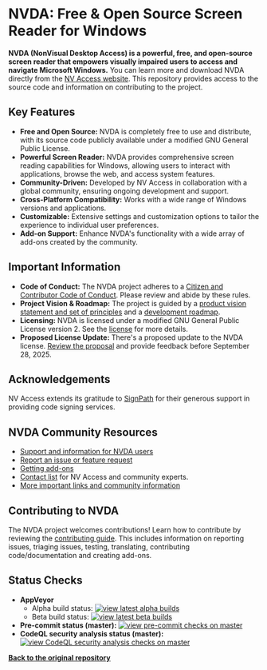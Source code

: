 # NVDA: Free & Open Source Screen Reader for Windows

**NVDA (NonVisual Desktop Access) is a powerful, free, and open-source screen reader that empowers visually impaired users to access and navigate Microsoft Windows.**  You can learn more and download NVDA directly from the [NV Access website](http://www.nvaccess.org/). This repository provides access to the source code and information on contributing to the project.

## Key Features

*   **Free and Open Source:** NVDA is completely free to use and distribute, with its source code publicly available under a modified GNU General Public License.
*   **Powerful Screen Reader:**  NVDA provides comprehensive screen reading capabilities for Windows, allowing users to interact with applications, browse the web, and access system features.
*   **Community-Driven:** Developed by NV Access in collaboration with a global community, ensuring ongoing development and support.
*   **Cross-Platform Compatibility:** Works with a wide range of Windows versions and applications.
*   **Customizable:** Extensive settings and customization options to tailor the experience to individual user preferences.
*   **Add-on Support:** Enhance NVDA's functionality with a wide array of add-ons created by the community.

## Important Information

*   **Code of Conduct:** The NVDA project adheres to a [Citizen and Contributor Code of Conduct](CODE_OF_CONDUCT.md). Please review and abide by these rules.
*   **Project Vision & Roadmap:**  The project is guided by a [product vision statement and set of principles](./projectDocs/product_vision.md) and a [development roadmap](https://www.nvaccess.org/post/nvda-roadmap/).
*   **Licensing:** NVDA is licensed under a modified GNU General Public License version 2. See the [license](./copying.txt) for more details.
*   **Proposed License Update:**  There's a proposed update to the NVDA license.  [Review the proposal](https://github.com/nvaccess/nvda/discussions/18574) and provide feedback before September 28, 2025.

## Acknowledgements

NV Access extends its gratitude to [SignPath](https://www.signpath.io/) for their generous support in providing code signing services.

## NVDA Community Resources

*   [Support and information for NVDA users](https://www.nvaccess.org/get-help/)
*   [Report an issue or feature request](./projectDocs/issues/readme.md)
*   [Getting add-ons](https://download.nvaccess.org/documentation/userGuide.html#AddonsManager)
*   [Contact list](./projectDocs/community/expertsList.md) for NV Access and community experts.
*   [More important links and community information](./projectDocs/community/readme.md)

## Contributing to NVDA

The NVDA project welcomes contributions!  Learn how to contribute by reviewing the [contributing guide](./.github/CONTRIBUTING.md). This includes information on reporting issues, triaging issues, testing, translating, contributing code/documentation and creating add-ons.

## Status Checks

*   **AppVeyor**
    *   Alpha build status: [![view latest alpha builds](https://ci.appveyor.com/api/projects/status/sqeer6p8lc80lvqe/branch/master?svg=true)](https://ci.appveyor.com/project/NVAccess/nvda/branch/master)
    *   Beta build status: [![view latest beta builds](https://ci.appveyor.com/api/projects/status/sqeer6p8lc80lvqe/branch/beta?svg=true)](https://ci.appveyor.com/project/NVAccess/nvda/branch/beta)
*   **Pre-commit status (master):** [![view pre-commit checks on master](https://results.pre-commit.ci/badge/github/nvaccess/nvda/master.svg)](https://results.pre-commit.ci/latest/github/nvaccess/nvda/master)
*   **CodeQL security analysis status (master):** [![view CodeQL security analysis checks on master](https://github.com/nvaccess/nvda/actions/workflows/github-code-scanning/codeql/badge.svg?branch=master)](https://github.com/nvaccess/nvda/actions/workflows/github-code-scanning/codeql?query=branch%3Amaster)

**[Back to the original repository](https://github.com/nvaccess/nvda)**